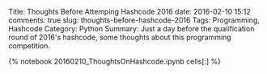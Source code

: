 ﻿Title: Thoughts Before Attemping Hashcode 2016
date: 2016-02-10 15:12
comments: true
slug: thoughts-before-hashcode-2016
Tags: Programming, Hashcode
Category: Python
Summary: Just a day before the qualification round of 2016's hashcode, some thoughts about this programming competition.

{% notebook 20160210_ThoughtsOnHashcode.ipynb cells[:] %}
